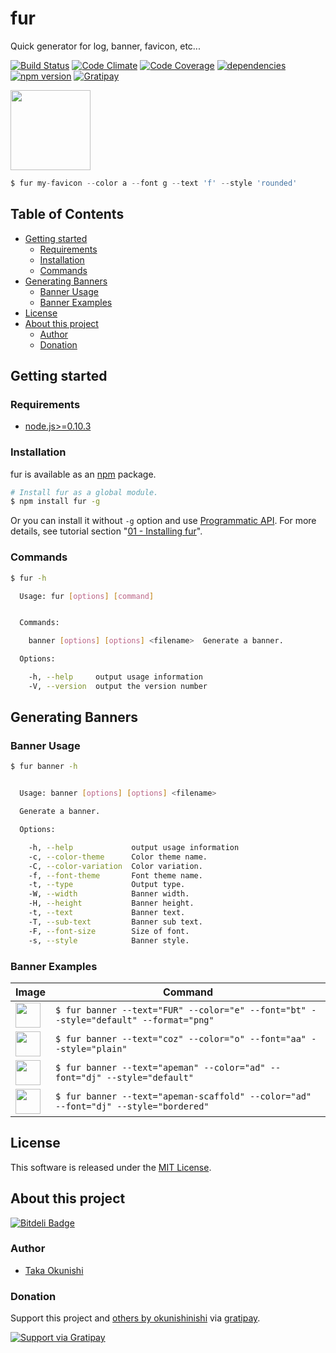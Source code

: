 fur
=====

Quick generator for log, banner, favicon, etc...

<!-- Badge start -->

[![Build Status][my_travis_badge_url]][my_travis_url]
[![Code Climate][my_codeclimate_badge_url]][my_codeclimate_url]
[![Code Coverage][my_codeclimate_coverage_badge_url]][my_codeclimate_url]
[![dependencies][my_gemnasium_badge_url]][my_gemnasium_url]
[![npm version][my_npm_budge_url]][my_npm_url]
[![Gratipay][my_gratipay_budge_url]][my_gratipay_url]

<!-- Badge end -->


<!-- Banner start -->

<a href="https://github.com/okunishinishi/node-quicklogo#readme"><img style="height:128px;" src="assets/images/coz-banner.png" height="128"/></a>

<!-- Banner end -->

<!-- Concept start -->

```javascript
$ fur my-favicon --color a --font g --text 'f' --style 'rounded'
```



<!-- Concept end -->



<!-- Table start -->

Table of Contents
-----
- [Getting started](#02-howto)
    - [Requirements](#02-howto-requirements)
    - [Installation](#02-howto-installation)
    - [Commands](#02-howto-commands)
- [Generating Banners](#03-banners)
    - [Banner Usage](#03-banners-banner--usage)
    - [Banner Examples](#03-banners-banner--examples)
- [License](#10-license)
- [About this project](#11-project)
    - [Author](#11-project-author)
    - [Donation](#11-project-donation)

<!-- Table end -->


<!-- Sections start -->

<a name="02-howto"></a>
Getting started
------

<a name="02-howto-requirements"></a>
### Requirements

+ [node.js&gt;=0.10.3][nodejs_url]

<a name="02-howto-installation"></a>
### Installation

fur is available as an [npm][npm_url] package.

```bash
# Install fur as a global module.
$ npm install fur -g
```

Or you can install it without `-g` option and use [Programmatic API](#programmatic-api).
For more details, see tutorial section "[01 - Installing fur][01_installing_fur_url]".


<a name="02-howto-commands"></a>
### Commands

```bash
$ fur -h

  Usage: fur [options] [command]


  Commands:

    banner [options] [options] <filename>  Generate a banner.

  Options:

    -h, --help     output usage information
    -V, --version  output the version number


```
<a name="03-banners"></a>
Generating Banners
------------------

<a name="03-banners-banner--usage"></a>
### Banner Usage

```bash
$ fur banner -h


  Usage: banner [options] [options] <filename>

  Generate a banner.

  Options:

    -h, --help             output usage information
    -c, --color-theme      Color theme name.
    -C, --color-variation  Color variation.
    -f, --font-theme       Font theme name.
    -t, --type             Output type.
    -W, --width            Banner width.
    -H, --height           Banner height.
    -t, --text             Banner text.
    -T, --sub-text         Banner sub text.
    -F, --font-size        Size of font.
    -s, --style            Banner style.


```

<a name="03-banners-banner--examples"></a>
### Banner Examples

| Image | Command |
| ----- | ------- |
| <img src="./images/example-fur-banner.svg" height="40" style="height:40px;" /> | ` $ fur banner --text="FUR" --color="e" --font="bt" --style="default" --format="png"  ` |
| <img src="./images/example-coz-banner.svg" height="40" style="height:40px;" /> | ` $ fur banner --text="coz" --color="o" --font="aa" --style="plain"  ` |
| <img src="./images/example-apeman-banner.svg" height="40" style="height:40px;" /> | ` $ fur banner --text="apeman" --color="ad" --font="dj" --style="default"  ` |
| <img src="./images/example-apeman-scaffold-banner.svg" height="40" style="height:40px;" /> | ` $ fur banner --text="apeman-scaffold" --color="ad" --font="dj" --style="bordered"  ` |

<a name="10-license"></a>
License
-------
This software is released under the [MIT License][my_license_url].

<a name="11-project"></a>
About this project
--------

[![Bitdeli Badge][my_bitdeli_badge_url]][bitdeli_url]

<a name="11-project-author"></a>
### Author

+ [Taka Okunishi](http://okunishitaka.com)

<a name="11-project-donation"></a>
### Donation

Support this project and [others by okunishinishi][my_gratipay_url] via [gratipay][my_gratipay_url].

[<img src="https://cdn.rawgit.com/gratipay/gratipay-badge/2.3.0/dist/gratipay.svg" alt="Support via Gratipay"/>][my_gratipay_url]


<!-- Sections end -->


<!-- Links start -->

[nodejs_url]: http://nodejs.org/
[npm_url]: https://www.npmjs.com/
[nvm_url]: https://github.com/creationix/nvm
[bitdeli_url]: https://bitdeli.com/free
[my_bitdeli_badge_url]: https://d2weczhvl823v0.cloudfront.net/okunishinishi/node-fur/trend.png
[my_repo_url]: https://github.com/okunishinishi/node-fur
[my_travis_url]: http://travis-ci.org/okunishinishi/node-fur
[my_travis_badge_url]: http://img.shields.io/travis/okunishinishi/node-fur.svg?style=flat
[my_license_url]: https://github.com/okunishinishi/node-fur/blob/master/LICENSE
[my_codeclimate_url]: http://codeclimate.com/github/okunishinishi/node-fur
[my_codeclimate_badge_url]: http://img.shields.io/codeclimate/github/okunishinishi/node-fur.svg?style=flat
[my_codeclimate_coverage_badge_url]: http://img.shields.io/codeclimate/coverage/github/okunishinishi/node-fur.svg?style=flat
[my_apiguide_url]: http://okunishinishi.github.io/node-fur/apiguide/module-fur.html
[my_coverage_url]: http://okunishinishi.github.io/node-fur/coverage/lcov-report
[my_coverage_report_url]: http://okunishinishi.github.io/node-fur/coverage/lcov-report/
[my_gratipay_url]: https://gratipay.com/okunishinishi/
[my_gratipay_budge_url]: http://img.shields.io/gratipay/okunishinishi.svg?style=flat
[my_npm_url]: http://www.npmjs.org/package/fur
[my_npm_budge_url]: http://img.shields.io/npm/v/fur.svg?style=flat
[my_tag_url]: http://github.com/okunishinishi/node-fur/releases/tag/
[my_tag_badge_url]: http://img.shields.io/github/tag/okunishinishi/node-fur.svg?style=flat
[my_gemnasium_url]: http://gemnasium.com/okunishinishi/node-fur
[my_gemnasium_badge_url]: http://img.shields.io/gemnasium/okunishinishi/node-fur.svg?style=flat
[my_inch_badge_url]: http://inch-ci.org/github/okunishinishi/node-fur.svg?branch=master
[my_inch_url]: http://inch-ci.org/github/okunishinishi/node-fur

<!-- Links end-->

<!-- Tutorial urls start -->

[01_installing_fur_url]: https://github.com/okunishinishi/node-coz/blob/master/docs/tutorial/01%20-%20Installing%20fur.md

<!-- Tutorial urls end -->
